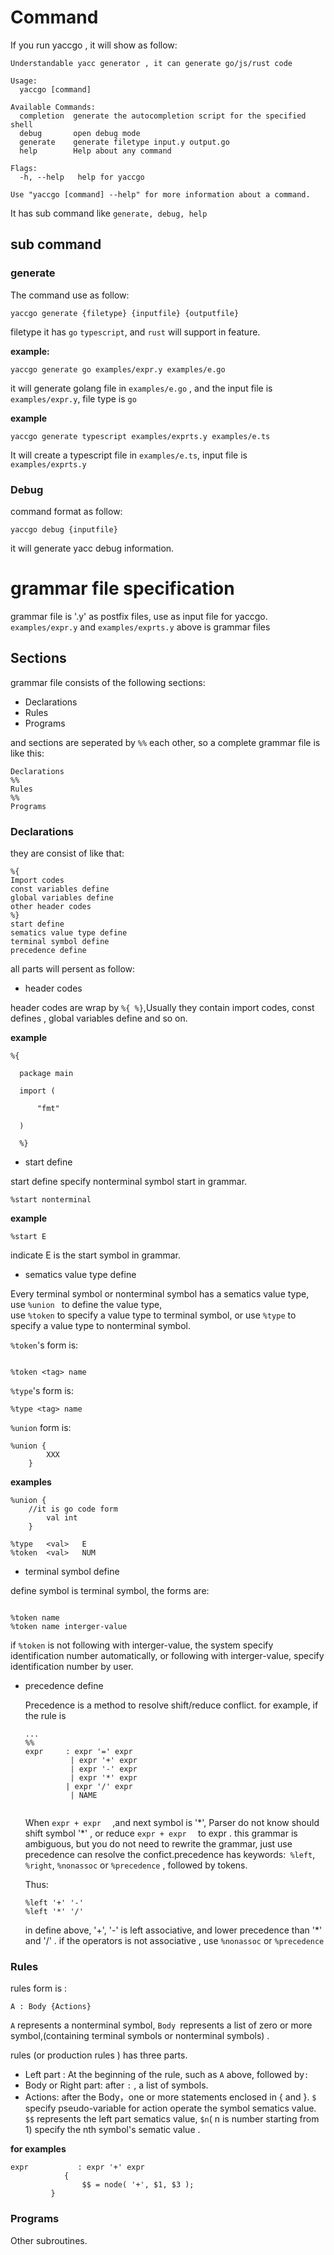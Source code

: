 # Command
If you run yaccgo , it will show as follow:
```
Understandable yacc generator , it can generate go/js/rust code

Usage:
  yaccgo [command]

Available Commands:
  completion  generate the autocompletion script for the specified shell
  debug       open debug mode
  generate    generate filetype input.y output.go
  help        Help about any command

Flags:
  -h, --help   help for yaccgo

Use "yaccgo [command] --help" for more information about a command.
```
It has sub command like `generate, debug, help`
## sub command
### generate
The command use as follow:
```
yaccgo generate {filetype} {inputfile} {outputfile} 
```
filetype it has `go` `typescript`, and `rust` will support in feature.

**example:**
```
yaccgo generate go examples/expr.y examples/e.go
```
it will generate golang file in `examples/e.go` , and the input file is `examples/expr.y`, file type is `go`

**example**
```
yaccgo generate typescript examples/exprts.y examples/e.ts
```
It will create a typescript file in `examples/e.ts`, input file is `examples/exprts.y`

### Debug
command format as follow:
```
yaccgo debug {inputfile}
```
it will generate yacc debug information.

# grammar file specification
grammar file is '.y' as postfix files, use as input file for yaccgo.
 `examples/expr.y` and  `examples/exprts.y` above is grammar files
## Sections
grammar file consists of the following sections:

- Declarations
- Rules
- Programs

and sections are seperated by `%%` each other, so a complete grammar file is like this:
```
Declarations
%%
Rules
%%
Programs
```

### Declarations
they are consist of like that:
```
%{
Import codes
const variables define
global variables define
other header codes
%}
start define
sematics value type define
terminal symbol define
precedence define
```
all parts will persent as follow:

* header codes

 header codes are wrap by `%{ %}`,Usually they contain import codes, const defines , global variables define and so on.

  **example**
  ```
  %{
	
	package main
	
	import (

		"fmt"

	)
	
	%}
  ```
* start define 

 start define specify nonterminal symbol start in grammar. 
  ```
  %start nonterminal
  ```

 **example**
```
%start E
```
indicate E is the start symbol in grammar.

* sematics value type define

Every terminal symbol or nonterminal symbol has a sematics value type,  use `%union ` to define the value type,  
use `%token` to specify a value type to terminal symbol, 
or use `%type` to specify a value type to nonterminal symbol.

`%token`'s form is:

```

%token <tag> name

```
`%type`'s form is:

```
%type <tag> name
```
`%union` form is:

```
%union {
		XXX
	}
```
**examples**

```
%union {
    //it is go code form
		val int
	}
	
%type	<val>	E
%token	<val>	NUM
```

* terminal symbol define

define symbol is terminal symbol, the forms are:

```

%token name
%token name interger-value
```

if `%token` is not following with interger-value, the system specify identification number automatically, or following with interger-value, specify identification number by user.

* precedence define

  Precedence is a method to resolve shift/reduce conflict. for example, if the rule is

  ```
  ...
  %%
  expr	   : expr '=' expr    
         	| expr '+' expr 
         	| expr '-' expr 
         	| expr '*' expr 
           | expr '/' expr 
         	| NAME 
         	
  ```

  When `expr + expr  ` ,and next symbol is '\*', Parser do not know should shift symbol  '*' , or reduce `expr + expr  ` to expr . this grammar is ambiguous, but you do not need to rewrite the grammar, just use precedence can resolve the confict.precedence has keywords:` %left`, `%right`,  `%nonassoc` or `%precedence` , followed by  tokens. 
  
  Thus:
  
  ```
  %left '+' '-' 
  %left '*' '/'
  ```
  
  in define above,  '+', '-' is left associative, and lower precedence than '*' and '/' .  if the operators is not associative , use  `%nonassoc` or `%precedence` 

### Rules

rules form is :

```
A : Body {Actions}
```

`A` represents a nonterminal symbol, `Body `represents a list of zero or more symbol,(containing terminal symbols or nonterminal symbols) .

 rules (or production rules ) has three parts. 

* Left part : At the beginning of the rule, such as `A` above, followed by`:`
* Body or Right part: after `:` , a list of symbols.
* Actions: after the Body，one or more statements enclosed in { and }.  `$` specify  pseudo-variable for action operate the symbol sematics value. `$$` represents the left part sematics value, `$n`( n is number starting from 1) specify the nth symbol's  sematic value .

**for examples**

```
expr		   : expr '+' expr 
        	{ 
           		$$ = node( '+', $1, $3 ); 
         }
```



### Programs
Other subroutines.